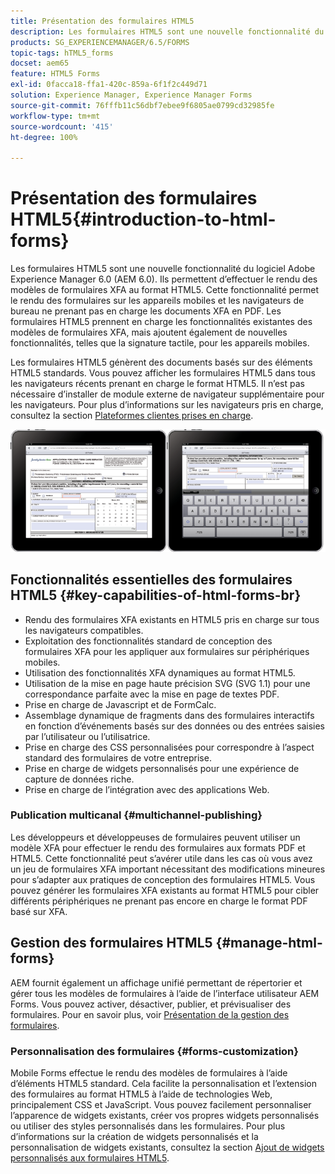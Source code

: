 ```yaml
---
title: Présentation des formulaires HTML5
description: Les formulaires HTML5 sont une nouvelle fonctionnalité du logiciel Adobe Experience Manager 6.0 (AEM 6.0). Ils permettent d’effectuer le rendu des modèles de formulaires XFA au format HTML5.
products: SG_EXPERIENCEMANAGER/6.5/FORMS
topic-tags: hTML5_forms
docset: aem65
feature: HTML5 Forms
exl-id: 0facca18-ffa1-420c-859a-6f1f2c449d71
solution: Experience Manager, Experience Manager Forms
source-git-commit: 76fffb11c56dbf7ebee9f6805ae0799cd32985fe
workflow-type: tm+mt
source-wordcount: '415'
ht-degree: 100%

---
```


# Présentation des formulaires HTML5{#introduction-to-html-forms}

Les formulaires HTML5 sont une nouvelle fonctionnalité du logiciel Adobe Experience Manager 6.0 (AEM 6.0). Ils permettent d’effectuer le rendu des modèles de formulaires XFA au format HTML5. Cette fonctionnalité permet le rendu des formulaires sur les appareils mobiles et les navigateurs de bureau ne prenant pas en charge les documents XFA en PDF. Les formulaires HTML5 prennent en charge les fonctionnalités existantes des modèles de formulaires XFA, mais ajoutent également de nouvelles fonctionnalités, telles que la signature tactile, pour les appareils mobiles.

Les formulaires HTML5 génèrent des documents basés sur des éléments HTML5 standards. Vous pouvez afficher les formulaires HTML5 dans tous les navigateurs récents prenant en charge le format HTML5. Il n’est pas nécessaire d’installer de module externe de navigateur supplémentaire pour les navigateurs. Pour plus d’informations sur les navigateurs pris en charge, consultez la section [Plateformes clientes prises en charge](https://adobe.com/go/learn_aemforms_supportedplatforms_63_fr).

![Aperçu du formulaire HTML5](do-not-localize/mobile_form_on_an_ipad_date_14.png)

## Fonctionnalités essentielles des formulaires HTML5 {#key-capabilities-of-html-forms-br}

* Rendu des formulaires XFA existants en HTML5 pris en charge sur tous les navigateurs compatibles.
* Exploitation des fonctionnalités standard de conception des formulaires XFA pour les appliquer aux formulaires sur périphériques mobiles.
* Utilisation des fonctionnalités XFA dynamiques au format HTML5.
* Utilisation de la mise en page haute précision SVG (SVG 1.1) pour une correspondance parfaite avec la mise en page de textes PDF.
* Prise en charge de Javascript et de FormCalc.
* Assemblage dynamique de fragments dans des formulaires interactifs en fonction d’événements basés sur des données ou des entrées saisies par l’utilisateur ou l’utilisatrice.
* Prise en charge des CSS personnalisées pour correspondre à l’aspect standard des formulaires de votre entreprise.
* Prise en charge de widgets personnalisés pour une expérience de capture de données riche.
* Prise en charge de l’intégration avec des applications Web.

### Publication multicanal {#multichannel-publishing}

Les développeurs et développeuses de formulaires peuvent utiliser un modèle XFA pour effectuer le rendu des formulaires aux formats PDF et HTML5. Cette fonctionnalité peut s’avérer utile dans les cas où vous avez un jeu de formulaires XFA important nécessitant des modifications mineures pour s’adapter aux pratiques de conception des formulaires HTML5. Vous pouvez générer les formulaires XFA existants au format HTML5 pour cibler différents périphériques ne prenant pas encore en charge le format PDF basé sur XFA.

## Gestion des formulaires HTML5 {#manage-html-forms}

AEM fournit également un affichage unifié permettant de répertorier et gérer tous les modèles de formulaires à l’aide de l’interface utilisateur AEM Forms. Vous pouvez activer, désactiver, publier, et prévisualiser des formulaires. Pour en savoir plus, voir [Présentation de la gestion des formulaires](../../forms/using/introduction-managing-forms.md).

### Personnalisation des formulaires {#forms-customization}

Mobile Forms effectue le rendu des modèles de formulaires à l’aide d’éléments HTML5 standard. Cela facilite la personnalisation et l’extension des formulaires au format HTML5 à l’aide de technologies Web, principalement CSS et JavaScript. Vous pouvez facilement personnaliser l’apparence de widgets existants, créer vos propres widgets personnalisés ou utiliser des styles personnalisés dans les formulaires. Pour plus d’informations sur la création de widgets personnalisés et la personnalisation de widgets existants, consultez la section [Ajout de widgets personnalisés aux formulaires HTML5](../../forms/using/custom-widgets.md).
